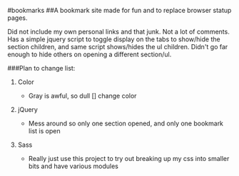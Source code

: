 #bookmarks
##A bookmark site made for fun and to replace browser statup pages.

  Did not include my own personal links and that junk. Not a lot of comments. Has a simple jquery script to toggle display on the tabs to show/hide the section children, and same script shows/hides the ul children. Didn't go far enough to hide others on opening a different section/ul. 

###Plan to change list:


1. Color
    * Gray is awful, so dull
[]  change color


2. jQuery
    * Mess around so only one section opened, and only one bookmark list is open


3. Sass
    * Really just use this project to try out breaking up my css into smaller bits and have various modules
